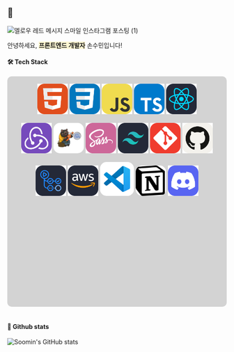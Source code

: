 ## 👋

<!--
**SOOMin13/SOOMin13** is a ✨ _special_ ✨

Here are some ideas to get you started:

- 🔭 I’m currently working on ...
- 🌱 I’m currently learning ...
- 👯 I’m looking to collaborate on ...
- 🤔 I’m looking for help with ...
- 💬 Ask me about ...
- 📫 How to reach me: ...
- 😄 Pronouns: ...
- ⚡ Fun fact: ...
-->

![엘로우 레드 메시지 스마일 인스타그램 포스팅 (1)](https://github.com/user-attachments/assets/c29f7bbf-e111-46ea-9415-218add2cc639)

안녕하세요, <span style='font-weight: 600; background-color: #FFF7D2'>프론트엔드 개발자</span> 손수민입니다!

<!-- ## 👩🏻‍💻 Career & Experience

| Name                               | Organization                          | Date                               | Description                                                                                               |
| ---------------------------------- | ------------------------------------- | ---------------------------------- | --------------------------------------------------------------------------------------------------------- |
| 합동 프로젝트 <br/>프론트엔드 팀장 | OZ Codeing School                     | 2024.11 ~                          | 사업 개발, 프론트엔드, 백엔드 3팀이 함께하는 합동 프로젝트에서 <Br/>프론트엔드 팀장을 맡아 역할을 수행함. |
| 프론트엔드 <br/>초격차 부트캠프    | OZ Codeing School                     | 2024.06 ~                          | 프론트엔드 개발자로 진로 전환을 위한 새로운 도전!                                                         |
| 간호사 면허 취득                   | 보건복지부                            | 2024.03.12                         | 간호사 국가고시 합격, 학사 학위 취득 후 면허증 수여받음.                                                  |
| 성적 우수 장학                     | 대구보건대학교 <br/>간호대학 간호학과 | 2022년도 1학기,<br/>2019년도 1학기 | 총 2번의 성적장학 수혜 경험                                                                               |
| 학술대회 우수상                    | 대구보건대학교 <br/>간호대학 간호학과 | 2021.10.05                         | 간호대학 학술대회에서 우수상 수상                                                                         | -->

#### 🛠️ Tech Stack

<div style='background-color: lightgray; border-radius: 10px; height:530px; text-align:center;'>
<br/>

<img src='TechStackIcon/HTML.svg' width='70'>
<img src='TechStackIcon/CSS.svg' width='70'>
<img src='TechStackIcon/JavaScript.svg' width='70'>
<img src='TechStackIcon/TypeScript.svg' width='70'>
<img src='TechStackIcon/React.svg' width='70'>
<br/>
<br/>
<img src='TechStackIcon/Redux.svg' width='70'>
<img src="TechStackIcon/zustand_round.png" alt="zustand" width="70" style='border-radius:15px;'>
<img src='TechStackIcon/Sass.svg' width='70'>
<img src='TechStackIcon/TailwindCSS-Dark.svg' width='70'>
<img src='TechStackIcon/Git.svg' width='70'>
<img src='TechStackIcon/Github-Light.svg' width='70'>
<br/>
<br/>
<img src='TechStackIcon/GithubActions-Dark.svg' width='70'>
<img src='TechStackIcon/AWS-Dark.svg' width='70'>
<img src='TechStackIcon/Visual_Studio_Code.svg' width='60' style='padding:9px; background-color: white; border-radius:15px;'>
<img src="TechStackIcon/Notion.png" alt="zustand" width="70" style='border-radius:15px;'>
<img src='TechStackIcon/Discord.svg' width='70'>
</div>
<br/>

#### 🌱 Github stats

<img src="https://github-readme-stats.vercel.app/api?username=SOOMin13&rank_icon=github" alt="Soomin's GitHub stats" />
